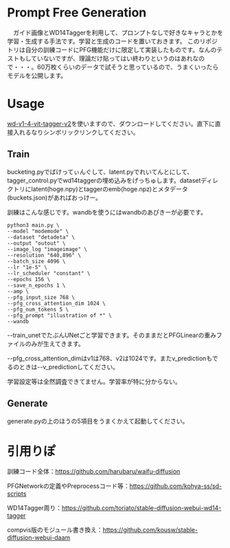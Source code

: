 # Prompt Free Generation
　ガイド画像とWD14Taggerを利用して、プロンプトなしで好きなキャラとかを学習・生成する手法です。学習と生成のコードを置いておきます。
このリポジトリは自分の訓練コードにPFG機能だけに限定して実装したものです。なんのテストもしていないですが、理論だけ貼ってはい終わりというのはあれなので・・・。60万枚くらいのデータで試そうと思っているので、うまくいったらモデルを公開します。

# Usage
[wd-v1-4-vit-tagger-v2](https://huggingface.co/SmilingWolf/wd-v1-4-vit-tagger-v2)を使いますので、ダウンロードしてください。直下に直接入れるなりシンボリックリンクしてください。

## Train
bucketing.pyでばけってぃんぐして、latent.pyでれいてんとにして、tagger_control.pyでwd14taggerの埋め込みをげっちゅします。datasetディレクトリにlatent(hoge.npy)とtaggerのemb(hoge.npz)とメタデータ(buckets.json)があればおっけー。

訓練はこんな感じです。wandbを使うにはwandbのあぴきーが必要です。
```
python3 main.py \
--model "modemode" \
--dataset "detadeta" \
--output "outout" \
--image_log "imageimage" \
--resolution "640,896" \
--batch_size 4096 \
--lr "1e-5" \
--lr_scheduler "constant" \
--epochs 156 \
--save_n_epochs 1 \
--amp \
--pfg_input_size 768 \
--pfg_cross_attention_dim 1024 \
--pfg_num_tokens 5 \
--pfg_prompt "illustration of *" \
--wandb
```

--train_unetでたぶんUNetごと学習できます。そのままだとPFGLinearの重みファイルのみが生えてきます。

--pfg_cross_attention_dimはv1は768、v2は1024です。またv_predictionもでるのときは--v_predictionしてください。

学習設定等は全然調査できてません。学習率が特に分からない。

## Generate
generate.pyの上のほうの5項目をうまくかえて起動してください。

# 引用りぽ
訓練コード全体：https://github.com/harubaru/waifu-diffusion

PFGNetworkの定義やPreprocessコード等：https://github.com/kohya-ss/sd-scripts

WD14Tagger周り：https://github.com/toriato/stable-diffusion-webui-wd14-tagger

compvis版のモジュール書き換え：https://github.com/kousw/stable-diffusion-webui-daam
